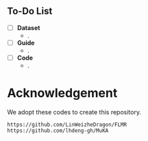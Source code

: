 ## To-Do List
- [ ] **Dataset**
  - .
- [ ] **Guide**
  - .
- [ ] **Code**
  - .

# Acknowledgement

We adopt these codes to create this repository.

```
https://github.com/LinWeizheDragon/FLMR
https://github.com/lhdeng-gh/MuKA
```
